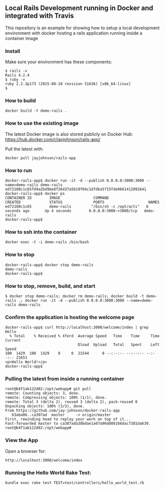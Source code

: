 ## Local Rails Development running in Docker and integrated with Travis 

This repository is an example for showing how to setup a local development environment with docker hosting a rails application running inside a container image

### Install

Make sure your environment has these components:

```
$ rails -v
Rails 4.2.4
$ ruby -v
ruby 2.2.3p173 (2015-08-18 revision 51636) [x86_64-linux]
$ 
```

### How to build

```
docker build -t demo-rails .
```

### How to use the existing image

The latest Docker image is also stored publicly on Docker Hub: https://hub.docker.com/r/jayjohnson/rails-app/

Pull the latest with:

```
docker pull jayjohnson/rails-app
```

### How to run

```
docker-rails-app$ docker run -it -d --publish 0.0.0.0:3000:3000 --name=demo-rails demo-rails
ed72180c1c65fd4a2bd9be8f26437a5b19f04c1d7dba5715fde9661412092641
docker-rails-app$ docker ps
CONTAINER ID        IMAGE               COMMAND                  CREATED             STATUS              PORTS                    NAMES
ed72180c1c65        demo-rails         "/bin/sh -c /opt/acti"   6 seconds ago       Up 4 seconds        0.0.0.0:3000->3000/tcp   demo-rails
docker-rails-app$ 
```

### How to ssh into the container

```
docker exec -t -i demo-rails /bin/bash
```

### How to stop

```
docker-rails-app$ docker stop demo-rails
demo-rails
docker-rails-app$
```

### How to stop, remove, build, and start

```
$ docker stop demo-rails; docker rm demo-rails; docker build -t demo-rails .; docker run -it -d --publish 0.0.0.0:3000:3000 --name=demo-rails demo-rails
```

### Confirm the application is hosting the welcome page

```
docker-rails-app$ curl http://localhost:3000/welcome/index | grep Hello
  % Total    % Received % Xferd  Average Speed   Time    Time     Time  Current
                                 Dload  Upload   Total   Spent    Left  Speed
100  1429  100  1429    0     0  21544      0 --:--:-- --:--:-- --:--:-- 21651
<p>Hello World!</p>
docker-rails-app$ 
```

### Pulling the latest from inside a running container

```
root@b4f1ab122d82:/opt/webapp# git pull
remote: Counting objects: 3, done.
remote: Compressing objects: 100% (1/1), done.
remote: Total 3 (delta 2), reused 3 (delta 2), pack-reused 0
Unpacking objects: 100% (3/3), done.
From https://github.com/jay-johnson/docker-rails-app
   63aba06..ca307ad  master     -> origin/master
First, rewinding head to replay your work on top of it...
Fast-forwarded master to ca307ada38bdae1a07a96d808166dac7381da630.
root@b4f1ab122d82:/opt/webapp# 
```

### View the App

Open a browser for:

```
http://localhost:3000/welcome/index
```

### Running the Hello World Rake Test:

```
bundle exec rake test TEST=test/controllers/hello_world_test.rb
```

